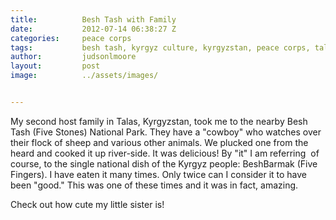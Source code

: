 ```yaml
---
title:			Besh Tash with Family
date:			2012-07-14 06:38:27 Z
categories:		peace corps
tags:			besh tash, kyrgyz culture, kyrgyzstan, peace corps, talas
author:			judsonlmoore
layout:			post
image:			../assets/images/


---
```


My second host family in Talas, Kyrgyzstan, took me to the nearby Besh Tash (Five Stones) National Park. They have a "cowboy" who watches over their flock of sheep and various other animals. We plucked one from the heard and cooked it up river-side. It was delicious! By "it" I am referring  of course, to the single national dish of the Kyrgyz people: BeshBarmak (Five Fingers). I have eaten it many times. Only twice can I consider it to have been "good." This was one of these times and it was in fact, amazing.

Check out how cute my little sister is!

<!--[gallery link="file"]-->
